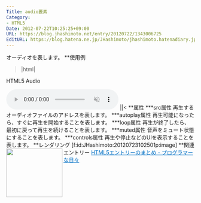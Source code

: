 ```yaml
---
Title: audio要素
Category:
- HTML5
Date: 2012-07-22T10:25:25+09:00
URL: https://blog.jhashimoto.net/entry/20120722/1343006725
EditURL: https://blog.hatena.ne.jp/JHashimoto/jhashimoto.hatenadiary.jp/atom/entry/12921228815717256004
---
```


オーディオを表します。
**使用例
>|html|
<!DOCTYPE html>
<html lang="ja">
<head>
<title>Hello! HTML5 Audio></title>
<meta charset="UTF-8">
</head>
<body>
    <p>HTML5 Audio</p>
    <audio
        src="http://gitarrenmanufaktur.com/images/blogkonzert/asturias.mp3" 
        controls="controls" autoplay="autoplay" loop="loop" muted="muted">
        <p>ご使用のブラウザでは再生できません。</p>
    </audio>
</body>
||<
**属性
***src属性
再生するオーディオファイルのアドレスを表します。
***autoplay属性
再生可能になったら、すぐに再生を開始することを表します。
***loop属性
再生が終了したら、最初に戻って再生を続けることを表します。
***muted属性
音声をミュート状態にすることを表します。
***controls属性
再生や停止などのUIを表示することを表します。
**レンダリング
[f:id:JHashimoto:20120723102501p:image]
**関連エントリー
<a href="http://d.hatena.ne.jp/JHashimoto/20120518/1337642816" target="_blank" rel="nofollow"><img class="alignleft" align="left" border="0" src="http://capture.heartrails.com/150x130/shadow?http://d.hatena.ne.jp/JHashimoto/20120518/1337642816" alt="" width="150" height="130" /></a><a style="color:#0070C5;" href="http://d.hatena.ne.jp/JHashimoto/20120518/1337642816" target="_blank" rel="nofollow">HTML5エントリーのまとめ - プログラマーな日々</a><a href="http://b.hatena.ne.jp/entry/http://d.hatena.ne.jp/JHashimoto/20120518/1337642816" target="_blank"><img border="0" src="http://b.hatena.ne.jp/entry/image/http://d.hatena.ne.jp/JHashimoto/20120518/1337642816" alt="" /></a><br style="clear:both;" />
